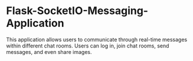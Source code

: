 # Flask-SocketIO-Messaging-Application
This application allows users to communicate through real-time messages within different chat rooms. Users can log in, join chat rooms, send messages, and even share images.
